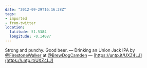 ```yaml
---
date: "2012-09-29T16:16:38Z"
tags:
- imported
- from-twitter
location:
  latitude: 51.5384
  longitude: -0.14087
---
```

Strong and punchy. Good beer. — Drinking an Union Jack IPA by [@FirestoneWalker](https://twitter.com/FirestoneWalker) at [@BrewDogCamden](https://twitter.com/BrewDogCamden)  — [https://untp.it/UXZ4LJ](https://untp.it/UXZ4LJ)
